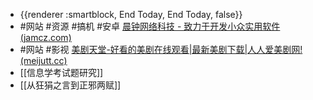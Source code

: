 - {{renderer :smartblock, End Today, End Today, false}}
- #网站 #资源 #搞机 #安卓 [晨钟网络科技 - 致力于开发小众实用软件 (jamcz.com)](https://jamcz.com/)
- #网站 #影视 [美剧天堂-好看的美剧在线观看|最新美剧下载|人人爱美剧网! (meijutt.cc)](https://www.meijutt.cc/)
- [[信息学考试题研究]]
- [[从狂狷之言到正邪两赋]]